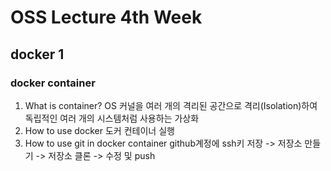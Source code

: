 # OSS Lecture 4th Week
## docker 1
### docker container

1. What is container?
   OS 커널을 여러 개의 격리된 공간으로 격리(Isolation)하여 독립적인 여러 개의 시스템처럼 사용하는 가상화
2. How to use docker
   도커 컨테이너 실행
3. How to use git in docker container
   github계정에 ssh키 저장 -> 저장소 만들기 -> 저장소 클론 -> 수정 및 push
